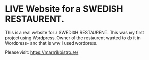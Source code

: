 # LIVE Website for a SWEDISH RESTAURENT.

This is a real website for a SWEDISH RESTAURENT. 
This was my first project using Wordpress. 
Owner of the restaurent wanted to do it in Wordpress- and that is why I used wordpress. 


Please visit: https://marmikbistro.se/

